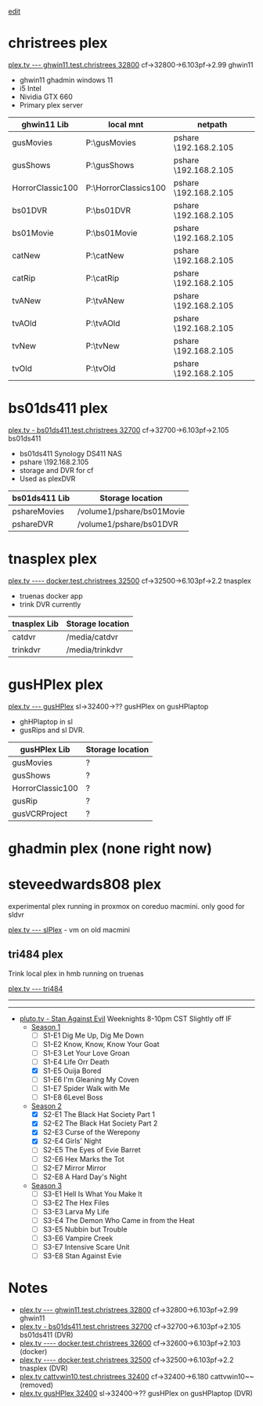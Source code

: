 [edit](https://github.com/2cld/tv/edit/main/README.md)

# christrees plex
[plex.tv --- ghwin11.test.christrees 32800](http://test.christrees.com:32800/) cf->32800->6.103pf->2.99 ghwin11
  - ghwin11 ghadmin windows 11
  - i5 Intel
  - Nividia GTX 660
  - Primary plex server

| ghwin11 Lib | local mnt | netpath |
|-------------|------------------|---|
| gusMovies | P:\gusMovies | pshare \\192.168.2.105 |
| gusShows | P:\gusShows | pshare \\192.168.2.105 |
| HorrorClassic100 | P:\HorrorClassics100 | pshare \\192.168.2.105 |
| bs01DVR | P:\bs01DVR | pshare \\192.168.2.105 |
| bs01Movie | P:\bs01Movie | pshare \\192.168.2.105 |
| catNew | P:\catNew | pshare \\192.168.2.105 |
| catRip | P:\catRip | pshare \\192.168.2.105 |
| tvANew | P:\tvANew | pshare \\192.168.2.105 |
| tvAOld | P:\tvAOld | pshare \\192.168.2.105 |
| tvNew | P:\tvNew | pshare \\192.168.2.105 |
| tvOld | P:\tvOld | pshare \\192.168.2.105 |

# bs01ds411 plex
[plex.tv - bs01ds411.test.christrees 32700](http://test.christrees.com:32700/) cf->32700->6.103pf->2.105 bs01ds411
  - bs01ds411 Synology DS411 NAS
  - pshare \\192.168.2.105
  - storage and DVR for cf
  - Used as plexDVR

| bs01ds411 Lib | Storage location |
|-------------|------------------|     
| pshareMovies | /volume1/pshare/bs01Movie |
| pshareDVR | /volume1/pshare/bs01DVR |

# tnasplex plex
[plex.tv ---- docker.test.christrees 32500](http://test.christrees.com:32500/) cf->32500->6.103pf->2.2 tnasplex
  - truenas docker app
  - trink DVR currently
 
| tnasplex Lib | Storage location |
|-------------|------------------|     
| catdvr | /media/catdvr |
| trinkdvr | /media/trinkdvr |

# gusHPlex plex
[plex.tv --- gusHPlex]() sl->32400->?? gusHPlex on gusHPlaptop
  - ghHPlaptop in sl
  - gusRips and sl DVR.

| gusHPlex Lib | Storage location |
|-------------|------------------|     
| gusMovies | ? |
| gusShows | ? |
| HorrorClassic100 | ? |
| gusRip | ? |
| gusVCRProject | ? |

# ghadmin plex (none right now)

# steveedwards808 plex
experimental plex running in proxmox on coreduo macmini. only good for sldvr

[plex.tv --- slPlex]() - vm on old macmini

## tri484 plex
Trink local plex in hmb running on truenas

[plex.tv --- tri484]()

---
---
- [pluto.tv - Stan Against Evil](https://pluto.tv/en/live-tv/5e82547b6b3df60007fec2b5) Weeknights 8-10pm CST Slightly off IF
  - [Season 1](https://www.imdb.com/title/tt5722214/episodes?season=1)
    - [ ] S1-E1 Dig Me Up, Dig Me Down
    - [ ] S1-E2 Know, Know, Know Your Goat
    - [ ] S1-E3 Let Your Love Groan
    - [ ] S1-E4 Life Orr Death
    - [x] S1-E5 Ouija Bored
    - [ ] S1-E6 I'm Gleaning My Coven
    - [ ] S1-E7 Spider Walk with Me
    - [ ] S1-E8 6Level Boss
  - [Season 2](https://www.imdb.com/title/tt5722214/episodes?season=2)
    - [x] S2-E1 The Black Hat Society Part 1
    - [x] S2-E2 The Black Hat Society Part 2
    - [x] S2-E3 Curse of the Werepony
    - [x] S2-E4 Girls' Night
    - [ ] S2-E5 The Eyes of Evie Barret
    - [ ] S2-E6 Hex Marks the Tot
    - [ ] S2-E7 Mirror Mirror
    - [ ] S2-E8 A Hard Day's Night
  - [Season 3](https://www.imdb.com/title/tt5722214/episodes?season=3)
    - [ ] S3-E1 Hell Is What You Make It
    - [ ] S3-E2 The Hex Files
    - [ ] S3-E3 Larva My Life
    - [ ] S3-E4 The Demon Who Came in from the Heat
    - [ ] S3-E5 Nubbin but Trouble
    - [ ] S3-E6 Vampire Creek
    - [ ] S3-E7 Intensive Scare Unit
    - [ ] S3-E8 Stan Against Evie

# Notes
- [plex.tv --- ghwin11.test.christrees 32800](http://test.christrees.com:32800/) cf->32800->6.103pf->2.99 ghwin11
- [plex.tv - bs01ds411.test.christrees 32700](http://test.christrees.com:32700/) cf->32700->6.103pf->2.105 bs01ds411 (DVR)
- [plex.tv ---- docker.test.christrees 32600](http://test.christrees.com:32600/) cf->32600->6.103pf->2.103 (docker)
- [plex.tv ---- docker.test.christrees 32500](http://test.christrees.com:32500/) cf->32500->6.103pf->2.2 tnasplex (DVR)
- [plex.tv  cattvwin10.test.christrees 32400](http://test.christrees.com:32400/) cf->32400->6.180 cattvwin10~~ (removed)
- [plex.tv  gusHPlex 32400]() sl->32400->?? gusHPlex on gusHPlaptop (DVR)

